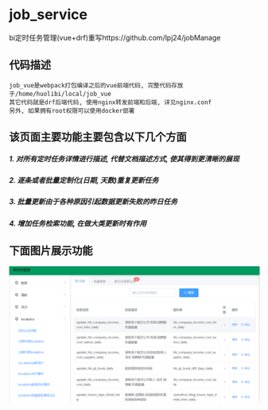 # job_service
bi定时任务管理(vue+drf)重写https://github.com/lpj24/jobManage

## 代码描述
    job_vue是webpack打包编译之后的vue前端代码, 完整代码存放于/home/huolibi/local/job_vue
    其它代码就是drf后端代码, 使用nginx转发前端和后端, 详见nginx.conf
    另外, 如果拥有root权限可以使用docker部署

## 该页面主要功能主要包含以下几个方面
##### 1. 对所有定时任务详情进行描述, 代替文档描述方式, 使其得到更清晰的展现
##### 2. 逐条或者批量定制化(日期, 天数)重复更新任务
##### 3. 批量更新由于各种原因引起数据更新失败的昨日任务
##### 4. 增加任务检索功能, 在做大类更新时有作用


## 下面图片展示功能
![image](https://github.com/lpj24/job_service/blob/master/images/all.png)
